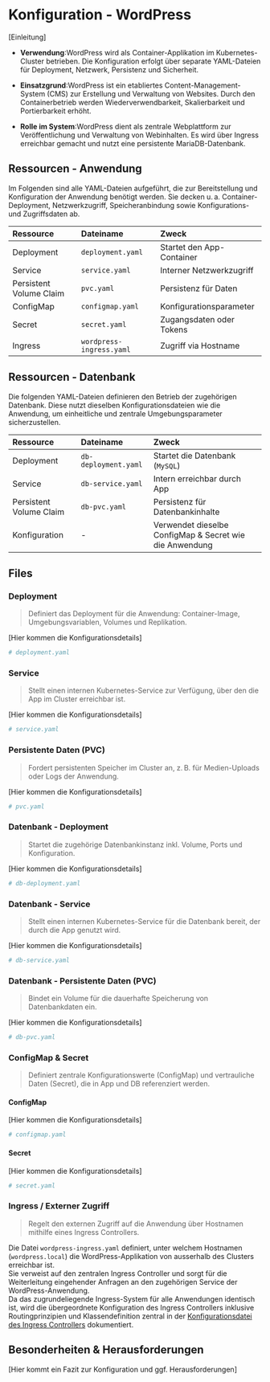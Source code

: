 # Konfiguration - WordPress
[Einleitung]

- **Verwendung**:WordPress wird als Container-Applikation im Kubernetes-Cluster betrieben. Die Konfiguration erfolgt über separate YAML-Dateien für      Deployment, Netzwerk, Persistenz und Sicherheit.
 
- **Einsatzgrund**:WordPress ist ein etabliertes Content-Management-System (CMS) zur Erstellung und Verwaltung von Websites. Durch den Containerbetrieb werden Wiederverwendbarkeit, Skalierbarkeit und Portierbarkeit erhöht.
 
- **Rolle im System**:WordPress dient als zentrale Webplattform zur Veröffentlichung und Verwaltung von Webinhalten. Es wird über Ingress erreichbar gemacht und nutzt eine persistente MariaDB-Datenbank.

## Ressourcen - Anwendung
Im Folgenden sind alle YAML-Dateien aufgeführt, die zur Bereitstellung und Konfiguration der Anwendung benötigt werden. Sie decken u. a. Container-Deployment, Netzwerkzugriff, Speicheranbindung sowie Konfigurations- und Zugriffsdaten ab.

| Ressource | Dateiname | Zweck |
| :-- | :-- | :-- |
| Deployment | `deployment.yaml` | Startet den App-Container |
| Service | `service.yaml` | Interner Netzwerkzugriff |
| Persistent Volume Claim | `pvc.yaml` | Persistenz für Daten |
| ConfigMap | `configmap.yaml` | Konfigurationsparameter |
| Secret | `secret.yaml` | Zugangsdaten oder Tokens |
| Ingress | `wordpress-ingress.yaml` | Zugriff via Hostname |

## Ressourcen - Datenbank
Die folgenden YAML-Dateien definieren den Betrieb der zugehörigen Datenbank. Diese nutzt dieselben Konfigurationsdateien wie die Anwendung, um einheitliche und zentrale Umgebungsparameter sicherzustellen.

| Ressource | Dateiname | Zweck |
| :-- | :-- | :-- |
| Deployment | `db-deployment.yaml` | Startet die Datenbank (`MySQL`) |
| Service | `db-service.yaml` | Intern erreichbar durch App |
| Persistent Volume Claim | `db-pvc.yaml` | Persistenz für Datenbankinhalte |
| Konfiguration | - | Verwendet dieselbe ConfigMap & Secret wie die Anwendung |

## Files
### Deployment
>Definiert das Deployment für die Anwendung: Container-Image, Umgebungsvariablen, Volumes und Replikation.

[Hier kommen die Konfigurationsdetails]
```yaml
# deployment.yaml
```

### Service
>Stellt einen internen Kubernetes-Service zur Verfügung, über den die App im Cluster erreichbar ist.

[Hier kommen die Konfigurationsdetails]
```yaml
# service.yaml
```

### Persistente Daten (PVC)
>Fordert persistenten Speicher im Cluster an, z. B. für Medien-Uploads oder Logs der Anwendung.

[Hier kommen die Konfigurationsdetails]
```yaml
# pvc.yaml
```

### Datenbank - Deployment
>Startet die zugehörige Datenbankinstanz inkl. Volume, Ports und Konfiguration.

[Hier kommen die Konfigurationsdetails]
```yaml
# db-deployment.yaml
```

### Datenbank - Service
>Stellt einen internen Kubernetes-Service für die Datenbank bereit, der durch die App genutzt wird.

[Hier kommen die Konfigurationsdetails]
```yaml
# db-service.yaml
```

### Datenbank - Persistente Daten (PVC)
>Bindet ein Volume für die dauerhafte Speicherung von Datenbankdaten ein.

[Hier kommen die Konfigurationsdetails]
```yaml
# db-pvc.yaml
```

### ConfigMap & Secret
>Definiert zentrale Konfigurationswerte (ConfigMap) und vertrauliche Daten (Secret), die in App und DB referenziert werden.

#### ConfigMap
[Hier kommen die Konfigurationsdetails]
```yaml
# configmap.yaml
```

#### Secret
[Hier kommen die Konfigurationsdetails]
```yaml
# secret.yaml
```

### Ingress / Externer Zugriff
>Regelt den externen Zugriff auf die Anwendung über Hostnamen mithilfe eines Ingress Controllers.

Die Datei `wordpress-ingress.yaml` definiert, unter welchem Hostnamen (`wordpress.local`) die WordPress-Applikation von ausserhalb des Clusters erreichbar ist.  
Sie verweist auf den zentralen Ingress Controller und sorgt für die Weiterleitung eingehender Anfragen an den zugehörigen Service der WordPress-Anwendung.  
Da das zugrundeliegende Ingress-System für alle Anwendungen identisch ist, wird die übergeordnete Konfiguration des Ingress Controllers inklusive Routingprinzipien und Klassendefinition zentral in der [Konfigurationsdatei des Ingress Controllers](../ingress/config.md) dokumentiert.

## Besonderheiten & Herausforderungen
[Hier kommt ein Fazit zur Konfiguration und ggf. Herausforderungen]
